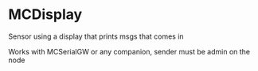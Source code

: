 # MCDisplay

Sensor using a display that prints msgs that comes in

Works with MCSerialGW or any companion, sender must be admin on the node